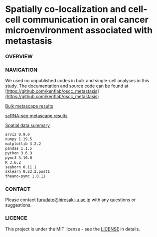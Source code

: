 # Spatially co-localization and cell-cell communication in oral cancer microenvironment associated with metastasis

### OVERVIEW

### NAVIGATION
We used no unpublished codes in bulk and single-cell analyses in this study.
The documentation and source code can be found at [https://github.com/kenflab/oscc_metastasis](https://github.com/kenflab/oscc_metastasis)


[Bulk metascape results](/data/bulk_RNAseq_metascape/AnalysisReport.html)

[scRNA-seq metascape results](/data/scRNAseq_metascape/AnalysisReport.html)

[Spatial data summary](summary.md)



```markdown
arviz 0.9.0
numpy 1.19.5
matplotlib 3.2.2
pandas 1.1.5
python 3.6.9
pymc3 3.10.0
R 3.6.2
seaborn 0.11.1
sklearn 0.22.2.post1
theano-pymc 1.0.11
```

### CONTACT
Please contact <furudate@hirosaki-u.ac.jp> with any questions or suggestions.


### LICENCE
This project is under the MIT license - see the [LICENSE](LICENSE) in details.
